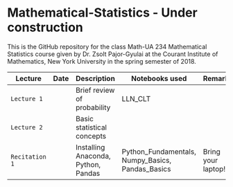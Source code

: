 # Mathematical-Statistics - Under construction

This is the GitHub repository for the class Math-UA 234 Mathematical Statistics course given by Dr. Zsolt Pajor-Gyulai at the Courant Institute of Mathematics, New York University in the spring semester of 2018.

| Lecture | Date | Description | Notebooks used | Remark |
| --- | --- | --- | --- | --- |
| `Lecture 1`    | | Brief review of probability | LLN_CLT | | 
| `Lecture 2`    | | Basic statistical concepts | | |
| `Recitation 1` | | Installing Anaconda, Python, Pandas | Python_Fundamentals, Numpy_Basics, Pandas_Basics| Bring your laptop! |


